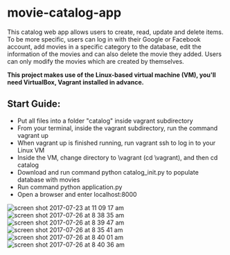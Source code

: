 # movie-catalog-app

This catalog web app allows users to create, read, update and delete items. To be more specific, users can log in with their Google or Facebook account, add movies in a specific category to the database, edit the information of the movies and can also delete the movie they added. Users can only modify the movies which are created by themselves. 

**This project makes use of the Linux-based virtual machine (VM), you'll need VirtualBox, Vagrant installed in advance.**

## Start Guide:
* Put all files into a folder "catalog" inside vagrant subdirectory
* From your terminal, inside the vagrant subdirectory, run the command vagrant up
* When vagrant up is finished running, run vagrant ssh to log in to your Linux VM
* Inside the VM, change directory to \vagrant (cd \vagrant), and then cd catalog
* Download and run command python catalog_init.py to populate database with movies
* Run command python application.py
* Open a browser and enter localhost:8000


![screen shot 2017-07-23 at 11 09 17 am](https://user-images.githubusercontent.com/20274213/28572278-4be766d4-7114-11e7-8df7-3a2ed7b68c7e.png)
![screen shot 2017-07-26 at 8 38 35 am](https://user-images.githubusercontent.com/20274213/28670069-019099e2-72a5-11e7-9ff5-a55cb687a4bf.png)
![screen shot 2017-07-26 at 8 39 47 am](https://user-images.githubusercontent.com/20274213/28670081-12fc455a-72a5-11e7-8562-a1b210a15309.png)
![screen shot 2017-07-26 at 8 35 41 am](https://user-images.githubusercontent.com/20274213/28670096-22736dce-72a5-11e7-8273-b856bdd547bf.png)
![screen shot 2017-07-26 at 8 40 01 am](https://user-images.githubusercontent.com/20274213/28670109-2e459b68-72a5-11e7-8752-e3509806ca59.png)
![screen shot 2017-07-26 at 8 40 36 am](https://user-images.githubusercontent.com/20274213/28670116-3a78e6ec-72a5-11e7-82a1-24d95ca21e2e.png)
